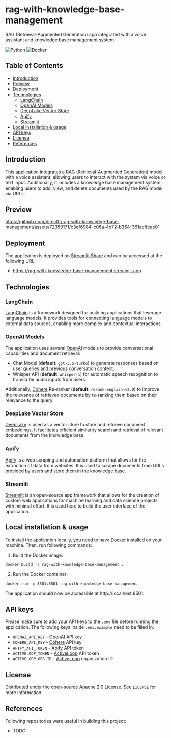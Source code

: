 # rag-with-knowledge-base-management

RAG (Retrieval-Augmented Generation) app integrated with a voice assistant and knowledge base management system.

![Python](https://img.shields.io/badge/Python-3776AB?style=for-the-badge&logo=python&logoColor=white)
![Docker](https://img.shields.io/badge/docker-%230db7ed.svg?style=for-the-badge&logo=docker&logoColor=white)

## Table of Contents
- [Introduction](#introduction)
- [Preview](#preview)
- [Deployment](#deployment)
- [Technologies](#technologies)
  - [LangChain](#langchain)
  - [OpenAI Models](#openai-models)
  - [DeepLake Vector Store](#deeplake-vector-store)
  - [Apify](#apify)
  - [Streamlit](#streamlit)
- [Local installation & usage](#installation--usage)
- [API keys](#api-keys)
- [License](#license)
- [References](#references)

## Introduction

This application integrates a RAG (Retrieval-Augmented Generation) model with a voice assistant, allowing users to interact with the system via voice or text input.
Additionally, it includes a knowledge base management system, enabling users to add, view, and delete documents used by the RAG model via URLs.

## Preview

https://github.com/directtt/rag-with-knowledge-base-management/assets/72359171/c3ef6984-c06a-4c72-b364-361acffeae01

## Deployment

The application is deployed on [Streamlit Share](https://share.streamlit.io/) and can be accessed
at the following URL:
- https://rag-with-knowledge-base-management.streamlit.app

## Technologies

### LangChain
[LangChain](https://github.com/langchain-ai/langchain) is a framework designed for building applications that leverage language models. It provides tools for connecting language models to external data sources, enabling more complex and contextual interactions.

### OpenAI Models

The application uses several [OpenAI](https://platform.openai.com/) models to provide conversational capabilities and document retrieval:
- Chat Model (**default:** `gpt-3.5-turbo`) to generate responses based on user queries and previous conversation context.
- Whisper API (**default:** `whisper-1`) for automatic speech recognition to transcribe audio inputs from users.

Additionally, [Cohere](https://cohere.com/) Re-ranker (**default:** `rerank-english-v2.0`) to improve the relevance of retrieved documents by re-ranking them based on their relevance to the query.

### DeepLake Vector Store
[DeepLake](https://github.com/activeloopai/deeplake) is used as a vector store to store and retrieve document embeddings. It facilitates efficient similarity search and retrieval of relevant documents from the knowledge base.

### Apify
[Apify](https://apify.com/) is a web scraping and automation platform that allows for the extraction of data from websites. It is used to scrape documents from URLs provided by users and store them in the knowledge base.

### Streamlit
[Streamlit](https://github.com/streamlit/streamlit) is an open-source app framework that allows for the creation of custom web applications for machine learning and data science projects with minimal effort. It is used here to build the user interface of the application.

## Local installation & usage

To install the application locally, you need to have [Docker](https://docs.docker.com/get-docker/) installed on your machine.
Then, run following commands:

1. Build the Docker image:
```bash
docker build -t rag-with-knowledge-base-management .
```

2. Run the Docker container:
```bash
docker run -p 8501:8501 rag-with-knowledge-base-management
```

The application should now be accessible at http://localhost:8501.

## API keys
Please make sure to add your API keys to the `.env` file before running the application. The following keys inside `.env.example` need to be filled in:
- `OPENAI_API_KEY` - [OpenAI](https://platform.openai.com/) API key
- `COHERE_API_KEY` - [Cohere](https://cohere.com/) API key
- `APIFY_API_TOKEN` - [Apify](https://apify.com/) API token
- `ACTIVELOOP_TOKEN` - [ActiveLoop](https://activeloop.ai/) API token
- `ACTIVELOOP_ORG_ID` - [ActiveLoop](https://activeloop.ai/) organization ID

## License

Distributed under the open-source Apache 2.0 License. See `LICENSE` for more information.

## References

Following repositories were useful in building this project:
- TODO

